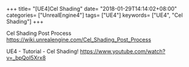 +++
title= "[UE4]Cel Shading"
date= "2018-01-29T14:14:02+08:00"
categories= ["UnrealEngine4"]
tags= ["UE4"]
keywords= ["UE4", "Cel Shading"]
+++

Cel Shading Post Process  
https://wiki.unrealengine.com/Cel_Shading_Post_Process

UE4 - Tutorial - Cel Shading!
https://www.youtube.com/watch?v=_bpQoI5Xrx8  